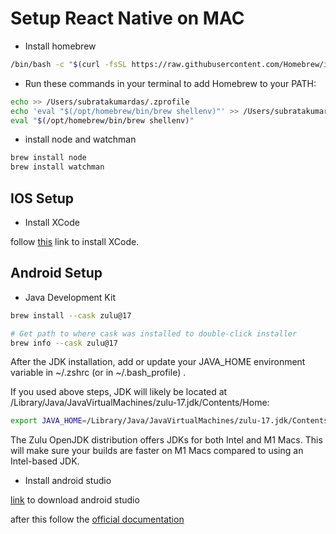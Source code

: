 # Setup React Native on MAC

- Install homebrew

```bash
/bin/bash -c "$(curl -fsSL https://raw.githubusercontent.com/Homebrew/install/HEAD/install.sh)"
```

- Run these commands in your terminal to add Homebrew to your PATH:

```bash
echo >> /Users/subratakumardas/.zprofile
echo 'eval "$(/opt/homebrew/bin/brew shellenv)"' >> /Users/subratakumardas/.zprofile
eval "$(/opt/homebrew/bin/brew shellenv)"
```

- install node and watchman

```bash
brew install node
brew install watchman
```

## IOS Setup

- Install XCode

follow [this](https://reactnative.dev/docs/set-up-your-environment?platform=ios#xcode) link to install XCode.

## Android Setup 

- Java Development Kit

```bash
brew install --cask zulu@17

# Get path to where cask was installed to double-click installer
brew info --cask zulu@17
```

After the JDK installation, add or update your JAVA_HOME environment variable in ~/.zshrc (or in ~/.bash_profile) .

If you used above steps, JDK will likely be located at /Library/Java/JavaVirtualMachines/zulu-17.jdk/Contents/Home:

```bash
export JAVA_HOME=/Library/Java/JavaVirtualMachines/zulu-17.jdk/Contents/Home
```

The Zulu OpenJDK distribution offers JDKs for both Intel and M1 Macs. This will make sure your builds are faster on M1 Macs compared to using an Intel-based JDK.

- Install android studio

[link](https://developer.android.com/studio/index.html) to download android studio

after this follow the [official documentation](https://developer.android.com/studio/index.html)


